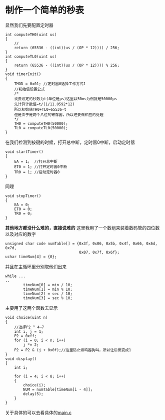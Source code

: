 # 制作一个简单的秒表
显然我们先要配置定时器
```
int computeTH0(uint us)
{
    //
    return (65536 - ((int)(us / (OP * 12)))) / 256;
}
int computeTL0(uint us)
{
    return (65536 - ((int)(us / (OP * 12)))) % 256;
}
void timerInit()
{
    TMOD = 0x01; //定时器0选择工作方式1
    //初始值设置公式
    /*
    设要设定的秒数为t(单位是μs)这里以50ms为例就是50000μs
    先计算计数值=t/(1/11.0592*12)
    所以初始值TH0+TL0=65536-t
    但是由于是两个八位的寄存器，所以还要做相应的处理
    */
    TH0 = computeTH0(50000);
    TL0 = computeTL0(50000);
}
```

在我们检测到按键的时候，打开总中断，定时器0中断，启动定时器

```
void startTimer()
{
    EA = 1;  //打开总中断
    ET0 = 1; //打开定时器0中断
    TR0 = 1; //启动定时器0
}
```
同理
```
void stopTimer()
{
    EA = 0;
    ET0 = 0;
    TR0 = 0;
}
```
__其他地方都没什么难的，直接说难的__
这里我用了一个数组来装着数码管的四位数以及对应的数字
```
unsigned char code numTable[] = {0x3f, 0x06, 0x5b, 0x4f, 0x66, 0x6d, 0x7d,
                                 0x07, 0x7f, 0x6f};
uchar timeNum[4] = {0};
```
并且在主循环里分别取他们出来
```
while ...
..
        timeNum[0] = min / 10;
        timeNum[1] = min % 10;
        timeNum[2] = sec / 10;
        timeNum[3] = sec % 10;
```
主要用了这两个函数去显示
```
void choice(uint n)
{
    //选择P2 ^ 4~7
    int i, j = 1;
    P2 = 0xff;
    for (i = 0; i < n; i++)
        j *= 2;
    P2 = P2 & (j + 0x0f);//这里防止蜂鸣器狗叫，所以让后面变成1
}
void display()
{
    int i;

    for (i = 4; i < 8; i++)
    {
        choice(i);
        NUM = numTable[timeNum[i - 4]];
        delay(5);
    }
}
```

关于具体的可以去看具体的[main.c](main.c)
